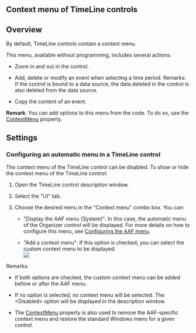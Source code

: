 
## Context menu of TimeLine controls
			

<a name="NOTE1"></a>
<a name="NOTE1_1"></a>


## Overview
<a name="overview_ELTTEXTE000111"></a>
By default, TimeLine controls contain a context menu.

This menu, available without programming, includes several actions:

- Zoom in and out in the control. 

- Add, delete or modify an event when selecting a time period. 
	Remarks: If the control is bound to a data source, the data deleted in the control is also deleted from the data source.

- Copy the content of an event. 


**Remark**: You can add options to this menu from the code. To do so, use the [ContextMenu](../Proprietes/2510077.md) property.

<a name="NOTE2"></a>
<a name="NOTE2_1"></a>


## Settings
<a name="settings_ELTTEXTE000135"></a>


### Configuring an automatic menu in a TimeLine control
<a name="configuring_automatic_menu_timeline_control_ELTPARAGRAPHE000029"></a>

The context menu of the TimeLine control can be disabled. To show or hide the context menu of the TimeLine control:

1. Open the TimeLine control description window.

2. Select the "UI" tab.

3. Choose the desired menu in the "Context menu" combo box. You can: 

	- "Display the AAF menu (System)": In this case, the automatic menu of the Organizer control will be displayed. For more details on how to configure this menu, see [Configuring the AAF menu](../Editeurs/2010040.md).

	- "Add a context menu": If this option is checked, you can select the custom context menu to be displayed. <br>![](https://doc.pcsoft.fr/en-US/images/image.awp?langid=3&name=FAA_Menu_agenda.gif)








Remarks: 

- If both options are checked, the custom context menu can be added before or after the AAF menu. 

- If no option is selected, no context menu will be selected. The &lt;Disabled&gt; option will be displayed in the description window. 

- The [ContextMenu](../Proprietes/2510077.md) property is also used to remove the AAF-specific context menu and restore the standard Windows menu for a given control.





